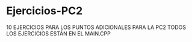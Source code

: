 # Ejercicios-PC2
10 EJERCICIOS PARA LOS PUNTOS ADICIONALES PARA LA PC2
TODOS LOS EJERCICIOS ESTÁN EN EL MAIN.CPP
